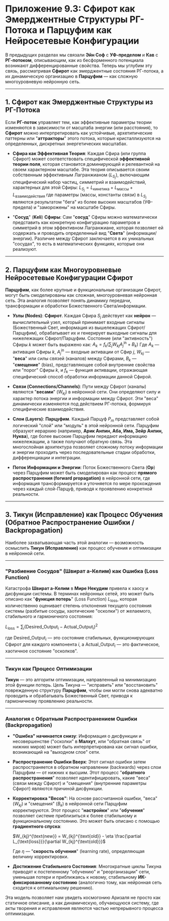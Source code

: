 # Приложение 9.3: Сфирот как Эмерджентные Структуры РГ-Потока и Парцуфим как Нейросетевые Конфигурации

В предыдущих разделах мы связали **Эйн Соф** с **УФ-пределом** и **Кав** с **РГ-потоком**, описывающим, как из бесформенного потенциала возникают дифференцированные свойства. Теперь мы углубим эту связь, рассматривая **Сфирот** как эмерджентные состояния РГ-потока, а их динамическую организацию в **Парцуфим** — как сложную многоуровневую нейронную сеть.

---

## 1. Сфирот как Эмерджентные Структуры из РГ-Потока

Если **РГ-поток** управляет тем, как эффективные параметры теории изменяются в зависимости от масштаба энергии (или расстояния), то **Сфирот** можно интерпретировать как устойчивые, архетипические паттерны или "**аттракторы**" этого потока, которые кристаллизуются на определенных, дискретных энергетических масштабах.

* **Сфира как Эффективная Теория**: Каждая Сфира (или группа Сфирот) может соответствовать специфической **эффективной теории поля**, которая становится доминирующей и релевантной на своем характерном масштабе. Эта теория описывается своим собственным эффективным Лагранжианом ($L_{S_j}$), включающим специфический набор частиц, симметрий и взаимодействий, характерных для этой Сфиры:
    $L_{S_j} = L_{\text{кинетика}} + L_{\text{массы}} + L_{\text{взаимодействия}}$
    где параметры (массы, константы связи) в $L_{S_j}$ являются результатом "бега" из более высоких масштабов (УФ-предела) и "заморожены" на масштабе Сфиры.

* "**Сосуд**" (**Keli**) **Сфиры**: Сам "**сосуд**" Сфиры можно математически представить как конкретную конфигурацию параметров и симметрий в этом эффективном Лагранжиане, которая позволяет ей содержать и проводить определенный вид "**Света**" (информации/энергии). Различие между Сфирот заключается в их уникальных "сосудах", то есть в математических функциях, которые они реализуют.

---

## 2. Парцуфим как Многоуровневые Нейросетевые Конфигурации Сфирот

**Парцуфим**, как более крупные и функциональные организации Сфирот, могут быть смоделированы как сложная, многоуровневая нейронная сеть. Эта аналогия позволяет понять динамику передачи, трансформации и обработки Божественного Света/информации.

* **Узлы (Nodes)**: **Сфирот**. Каждая Сфира $S_j$ действует как **нейрон** — вычислительный узел, который принимает входные сигналы (Божественный Свет, информация из вышележащих Сфирот/Парцуфим), обрабатывает их и генерирует выходные сигналы для нижележащих Сфирот/Парцуфим.
    Состояние (или "активность") Сфиры $k$ может быть выражено как:
    $A_k = f_k(\sum_j W_{kj}A_j^{\text{in}} + B_k)$
    Где $A_k$ — активация Сфиры $k$, $A_j^{\text{in}}$ — входные активации от Сфир $j$, $W_{kj}$ — "**веса**" или силы связей (каналов) между Сфирами, $B_k$ — "**смещение**" (bias), представляющее собой внутренние свойства или "порог" Сфиры $k$, и $f_k$ — функция активации, отражающая специфический способ обработки информации данной Сфирой.

* **Связи (Connections/Channels)**: Пути между Сфирот (каналы) являются "**весами**" ($W_{kj}$) в нейронной сети. Они определяют силу и характер потока энергии и информации между Сфирот. Эти "веса" динамически изменяются под действием РГ-потока, формируя специфические взаимодействия.

* **Слои (Layers)**: **Парцуфим**. Каждый Парцуф $P_m$ представляет собой логический "слой" или "модуль" в этой нейронной сети. Парцуфим образуют иерархию (например, **Арик Анпин, Аба, Има, Зейр Анпин, Нуква**), где более высокие Парцуфим передают информацию нижележащим, а также получают обратную связь.
    Эта многослойная архитектура позволяет сложному потоку информации и энергии проходить через последовательные стадии обработки, дифференциации и интеграции.

* **Поток Информации и Энергии**: Поток Божественного Света (**Ор**) через Парцуфим может быть смоделирован как процесс **прямого распространения (forward propagation)** в нейронной сети, где информация трансформируется и уточняется по мере прохождения через каждый слой-Парцуф, приводя к проявлению конкретной реальности.

---

## 3. Тикун (Исправление) как Процесс Обучения (Обратное Распространение Ошибки / Backpropagation)

Наиболее захватывающая часть этой аналогии — возможность осмыслить **Тикун (Исправление)** как процесс обучения и оптимизации в нейронной сети.

---

### "Разбиение Сосудов" (Швират а-Келим) как Ошибка (Loss Function)

Катастрофа **Швират а-Келим** в **Мире Некудим** привела к хаосу и дисфункции системы. В терминах нейронных сетей, это может быть описано как "**функция потерь**" (Loss Function) $L_{\text{loss}}$, которая количественно оценивает степень отклонения текущего состояния системы (разбитые сосуды, хаотические "осколки") от желаемого, стабильного и гармоничного состояния:

$L_{\text{loss}} = \sum_i (\text{Desired\_Output}_i - \text{Actual\_Output}_i)^2$

где $\text{Desired\_Output}_i$ — это состояние стабильных, функционирующих Сфирот для каждого компонента $i$, а $\text{Actual\_Output}_i$ — это фактическое, хаотичное состояние "осколков".

---

### Тикун как Процесс Оптимизации

**Тикун** — это алгоритм оптимизации, направленный на минимизацию этой функции потерь. Цель Тикуна — "исправить" или "восстановить" поврежденную структуру **Парцуфим**, чтобы они могли снова адекватно проводить и обрабатывать Божественный Свет, приводя к гармоничному проявлению реальности.

---

### Аналогия с Обратным Распространением Ошибки (Backpropagation)

* **"Ошибка" начинается снизу**: Информация о дисфункции и несовершенстве ("осколки" в **Малхут**, или "обратная связь" от нижних миров) может быть интерпретирована как сигнал ошибки, возникающий на "выходном слое" сети.

* **Распространение Ошибки Вверх**: Этот сигнал ошибки затем распространяется в обратном направлении (backwards) через слои Парцуфим — от нижних к высшим. Этот процесс "**обратного распространения**" позволяет идентифицировать, какие "веса" (связи между Сфирот) и "смещения" (внутренние параметры Сфирот) являются причиной дисфункции.

* **Корректировка "Весов"**: На основе рассчитанной ошибки, "веса" ($W_{kj}$) и "смещения" ($B_k$) в нейронной сети Парцуфим корректируются. Этот процесс "**настройки**" или "**обучения**" позволяет системе приблизиться к более стабильному и функциональному состоянию. Это может быть описано с помощью **градиентного спуска**:

    $W_{kj}^{\text{new}} = W_{kj}^{\text{old}} - \eta \frac{\partial L_{\text{loss}}}{\partial W_{kj}^{\text{old}}}$

    Где $\eta$ — "**скорость обучения**" (learning rate), определяющая величину корректировки.

* **Достижение Стабильного Состояния**: Многократные циклы Тикуна приводят к постепенному "обучению" и "реорганизации" сети, уменьшая потери и приближаясь к новому, стабильному **ИК-фиксированному состоянию** (аналогично тому, как нейронная сеть сходится к оптимальному решению).

Эта модель позволяет нам увидеть космогонию Аризаля не просто как статичное описание, а как динамическую, обучающуюся систему, где акты творения и исправления являются частью непрерывного процесса оптимизации.
